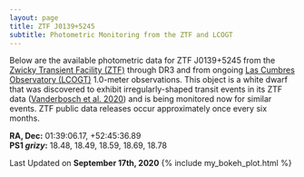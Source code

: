 ```yaml
---
layout: page
title: ZTF J0139+5245 
subtitle: Photometric Monitoring from the ZTF and LCOGT
---
```


Below are the available photometric data for ZTF J0139+5245 from the [Zwicky Transient Facility (ZTF)](https://www.ztf.caltech.edu/) through DR3 and from ongoing [Las Cumbres Observatory (LCOGT)](https://lco.global/) 1.0-meter observations.  This object is a white dwarf that was discovered to exhibit irregularly-shaped transit events in its ZTF data ([Vanderbosch et al. 2020](https://ui.adsabs.harvard.edu/abs/2020ApJ...897..171V/abstract)) and is being monitored now for similar events. ZTF public data releases occur approximately once every six months.

__RA, Dec:__ 01:39:06.17,  +52:45:36.89  
__PS1 *grizy*:__ 18.48, 18.49, 18.59, 18.69, 18.78


Last Updated on **September 17th, 2020**
{% include my_bokeh_plot.html %}
